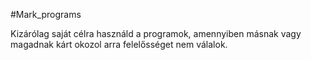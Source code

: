 #Mark_programs

Kizárólag saját célra használd a programok, amennyiben másnak vagy magadnak kárt okozol arra felelősséget nem válalok.
